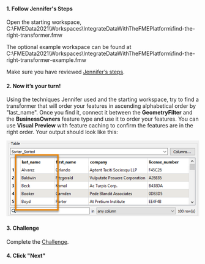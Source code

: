 <head><base target="_blank"> </head>

#### 1. Follow Jennifer's Steps
Open the starting workspace, C:\FMEData2021\Workspaces\IntegrateDataWithTheFMEPlatform\find-the-right-transformer.fmw

The optional example workspace can be found at C:\FMEData2021\Workspaces\IntegrateDataWithTheFMEPlatform\find-the-right-transformer-example.fmw

Make sure you have reviewed [Jennifer’s steps](https://safe.my.trailhead.com/content/safe/modules/transform-data/find-the-right-transformer).

#### 2. Now it’s your turn!
Using the techniques Jennifer used and the starting workspace, try to find a transformer that will order your features in ascending alphabetical order by "last_name". Once you find it, connect it between the **GeometryFilter** and the **BusinessOwners** feature type and use it to order your features. You can use **Visual Preview** with feature caching to confirm the features are in the right order. Your output should look like this:

![last_name column in ascending alphabetical order](visual-preview.png)

#### 3. Challenge
Complete the [Challenge](https://safe.my.trailhead.com/content/safe/modules/transform-data/find-the-right-transformer#challenge).

#### 4. Click "Next"
